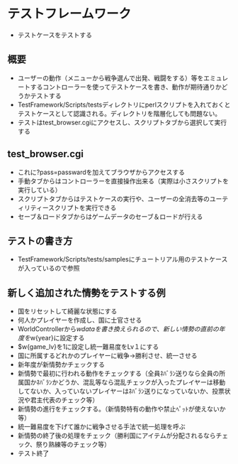 # テストフレームワーク
 - テストケースをテストする

## 概要
 - ユーザーの動作（メニューから戦争選んで出発、戦闘をする）等をエミュレートするコントローラーを使ってテストケースを書き、動作が期待通りかどうかテストする
 - TestFramework/Scripts/testsディレクトリにperlスクリプトを入れておくとテストケースとして認識される。ディレクトリを階層化しても問題ない。
 - テストはtest_browser.cgiにアクセスし、スクリプトタブから選択して実行する

## test_browser.cgi
 - これに?pass=passwardを加えてブラウザからアクセスする
 - 手動タブからはコントローラーを直接操作出来る（実際は小さスクリプトを実行している）
 - スクリプトタブからはテストケースの実行や、ユーザーの全消去等のユーティリティースクリプトを実行できる
 - セーブ＆ロードタブからはゲームデータのセーブ＆ロードが行える

## テストの書き方
 - TestFramework/Scripts/tests/samplesにチュートリアル用のテストケースが入っているので参照

## 新しく追加された情勢をテストする例
 - 国をリセットして綺麗な状態にする
 - 何人かプレイヤーを作成し、国に士官させる
 - WorldControllerから$w{data}を書き換えられるので、新しい情勢の直前の年度を$w{year}に設定する
 - $w{game_lv}を1に設定し統一難易度をLv１にする
 - 国に所属するどれかのプレイヤーに戦争→勝利させ、統一させる
 - 新年度が新情勢かチェックする
 - 新情勢で最初に行われる動作をチェックする（全員ﾈﾊﾞﾗﾝ送りなら全員の所属国かﾈﾊﾞﾗﾝかどうか、混乱等なら混乱チェックが入ったプレイヤーは移動してないか、入っていないプレイヤーはﾈﾊﾞﾗﾝ送りになっていないか、投票状況や君主代表のチェック等）
 - 新情勢の進行をチェックする。（新情勢特有の動作や禁止ﾍﾟｯﾄが使えないか等）
 - 統一難易度を下げて誰かに戦争させる手法で統一処理を呼ぶ
 - 新情勢の終了後の処理をチェック（勝利国にアイテムが分配されるならチェック、祭り熟練等のチェック等）
 - テスト終了

